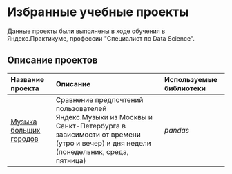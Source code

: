 # Избранные учебные проекты

Данные проекты были выполнены в ходе обучения в Яндекс.Практикуме, профессии  "Специалист по Data Science".

## Описание проектов


| Название проекта | Описание | Используемые библиотеки | 
| :---------------------- | :---------------------- | :---------------------- |
| [Музыка больших городов](big_cities_music) | Сравнение предпочтений пользователей Яндекс.Музыки из Москвы и Санкт-Петербурга в зависимости от времени (утро и вечер) и дня недели (понедельник, среда, пятница)| *pandas* |